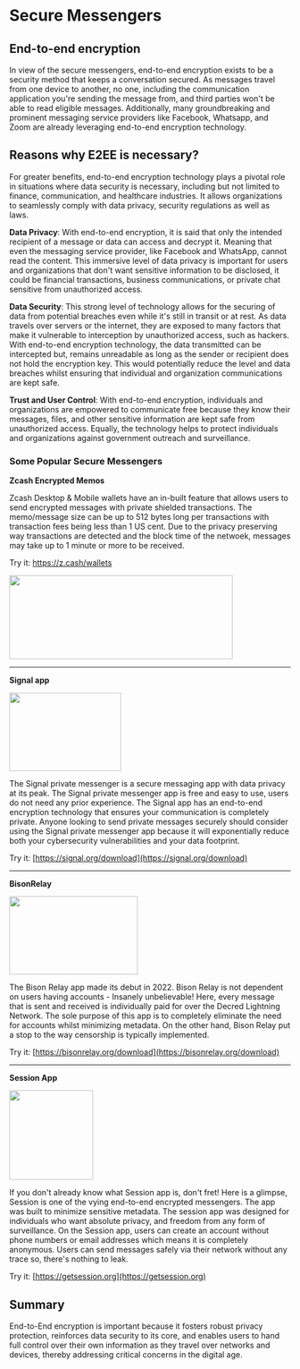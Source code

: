 # Secure Messengers

## End-to-end encryption

In view of the secure messengers, end-to-end encryption exists to be a security method that keeps a conversation secured. As messages travel from one device to another, no one, including the communication application you're sending the message from, and third parties won't be able to read eligible messages. Additionally, many groundbreaking and prominent messaging service providers like Facebook, Whatsapp, and Zoom are already leveraging end-to-end encryption technology. 

## Reasons why E2EE is necessary?

For greater benefits, end-to-end encryption technology plays a pivotal role in situations where data security is necessary, including but not limited to finance, communication, and healthcare industries. It allows organizations to seamlessly comply with data privacy, security regulations as well as laws.

**Data Privacy**: With end-to-end encryption, it is said that only the intended recipient of a message or data can access and decrypt it. Meaning that even the messaging service provider, like Facebook and WhatsApp, cannot read the content. This immersive level of data privacy is important for users and organizations that don't want sensitive information to be disclosed, it could be financial transactions, business communications, or private chat sensitive from unauthorized access.

**Data Security**: This strong level of technology allows for the securing of data from potential breaches even while it's still in transit or at rest.
As data travels over servers or the internet, they are exposed to many factors that make it vulnerable to interception by unauthorized access, such as hackers. With end-to-end encryption technology, the data transmitted can be intercepted but, remains unreadable as long as the sender or recipient does not hold the encryption key. This would potentially reduce the level and data breaches whilst ensuring that individual and organization communications are kept safe.

**Trust and User Control**: With end-to-end encryption, individuals and organizations are empowered to communicate free because they know their messages, files, and other sensitive information are kept safe from unauthorized access. Equally, the technology helps to protect individuals and organizations against government outreach and surveillance.

### Some Popular Secure Messengers

**Zcash Encrypted Memos**

Zcash Desktop & Mobile wallets have an in-built feature that allows users to send encrypted messages with private shielded transactions. The memo/message size can be up to 512 bytes long per transactions with transaction fees being less than 1 US cent. Due to the privacy preserving way transactions are detected and the block time of the netwoek, messages may take up to 1 minute or more to be received. 

Try it: https://z.cash/wallets 

<a href="https://z.cash/wallets">
    <img src="https://i.ibb.co/n8HbQZC/Zcash-1177103374.png" alt="" width="400" height="150"/>
</a>

____


**Signal app**

<a href="https://signal.org/download/">
    <img src="https://i.ibb.co/7RbbxSs/signal-app-logo-scaled-454032876.jpg" alt="" width="200" height="140"/>
</a>


The Signal private messenger is a secure messaging app with data privacy at its peak. The Signal private messenger app is free and easy to use, users do not need any prior experience. The Signal app has an end-to-end encryption technology that ensures your communication is completely private. Anyone looking to send private messages securely should consider using the Signal private messenger app because it will exponentially reduce both your cybersecurity vulnerabilities and your data footprint.

Try it: [https://signal.org/download](https://signal.org/download)

____

**BisonRelay**


<a href="https://bisonrelay.org/download">
    <img src="https://i.ibb.co/ZxpBVNv/ogimg-v1-1000556235.jpg" alt="" width="230" height="140"/>
</a>


The Bison Relay app made its debut in 2022. Bison Relay is not dependent on users having accounts - Insanely unbelievable! Here, every message that is sent and received is individually paid for over the Decred Lightning Network. The sole purpose of this app is to completely eliminate the need for accounts whilst minimizing metadata. On the other hand, Bison Relay put a stop to the way censorship is typically implemented. 

Try it: [https://bisonrelay.org/download](https://bisonrelay.org/download)

____


**Session App**


<a href="https://getsession.org">
    <img src="https://i.ibb.co/gdpwb1v/logo-black.png" alt="" width="150" height="160"/>
</a>

If you don't already know what Session app is, don't fret! Here is a glimpse, Session is one of the vying end-to-end encrypted messengers. The app was built to minimize sensitive metadata. The session app was designed for individuals who want absolute privacy, and freedom from any form of surveillance. On the Session app, users can create an account without phone numbers or email addresses which means it is completely anonymous. Users can send messages safely via their network without any trace so, there's nothing to leak.

Try it: [https://getsession.org](https://getsession.org)

## Summary

End-to-End encryption is important because it fosters robust privacy protection, reinforces data security to its core, and enables users to hand full control over their own information as they travel over networks and devices, thereby addressing critical concerns in the digital age.
